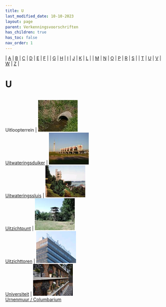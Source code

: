 ```yaml
---
title: U
last_modified_date: 10-10-2023
layout: page
parent: Verkenningsvoorschriften
has_children: true
has_toc: false
nav_order: 1
---
```


| [A](../A/A.html) | [B](../B/B.html) | [C](../C/C.html) | [D](../D/D.html) | [E](../E/E.html) | [F](../F/F.html) |
| [G](../G/G.html) | [H](../H/H.html) | [I](../I/I.html) | [J](../J/J.html) | [K](../K/K.html) | [L](../L/L.html) |
| [M](../M/M.html) | [N](../N/N.html) | [O](../O/O.html) | [P](../P/P.html) | [R](../R/R.html) | [S](../S/S.html) |
| [T](../T/T.html) | [U](../U/U.html) | [V](../V/V.html) | [W](../W/W.html) | [Z](../Z/Z.html) |

U
=

|     |     |     |     |     |
| --- | --- | --- | --- | --- |

Uitloopterrein
| [![](../D/Duiker/duiker_1.jpg)](Uitwateringsduiker/Uitwateringsduiker.html)<br>[Uitwateringsduiker](Uitwateringsduiker/Uitwateringsduiker.html)
| [![](../T/Toren/vv_0047_125x100.jpg)](Uitwateringssluis/Uitwateringssluis.html)<br>[Uitwateringssluis](Uitwateringssluis/Uitwateringssluis.html)
| [![](../B/Belvédère/Belvedère_125x100.bmp)](Uitzichtpunt/Uitzichtpunt.html)<br>[Uitzichtpunt](Uitzichtpunt/Uitzichtpunt.html)
| [![](../T/Toren/vv_0387_125x100.jpg)](Uitzichttoren/Uitzichttoren.html)<br>[Uitzichttoren](Uitzichttoren/Uitzichttoren.html)
| [![](Universiteit/Universiteit_125x100.bmp)](Universiteit/Universiteit.html)<br>[Universiteit](Universiteit/Universiteit.html)
| [![](Urnenmuur/Urnenmuur_125x100.bmp)](Urnenmuur/Urnenmuur.html)<br>[Urnenmuur / Columbarium](Urnenmuur/Urnenmuur.html)
